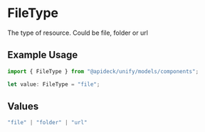# FileType

The type of resource. Could be file, folder or url

## Example Usage

```typescript
import { FileType } from "@apideck/unify/models/components";

let value: FileType = "file";
```

## Values

```typescript
"file" | "folder" | "url"
```